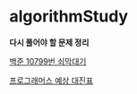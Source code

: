 # algorithmStudy
**다시 풀어야 할 문제 정리**

[백준 10799번 쇠막대기](https://www.acmicpc.net/problem/10799)

[프로그래머스 예상 대진표](https://school.programmers.co.kr/learn/courses/30/lessons/12985)